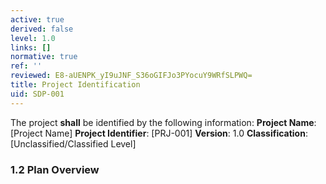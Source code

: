 ```yaml
---
active: true
derived: false
level: 1.0
links: []
normative: true
ref: ''
reviewed: E8-aUENPK_yI9uJNF_S36oGIFJo3PYocuY9WRfSLPWQ=
title: Project Identification
uid: SDP-001
---
```


The project **shall** be identified by the following information:
**Project Name**: [Project Name]
**Project Identifier**: [PRJ-001]
**Version**: 1.0
**Classification**: [Unclassified/Classified Level]

### 1.2 Plan Overview